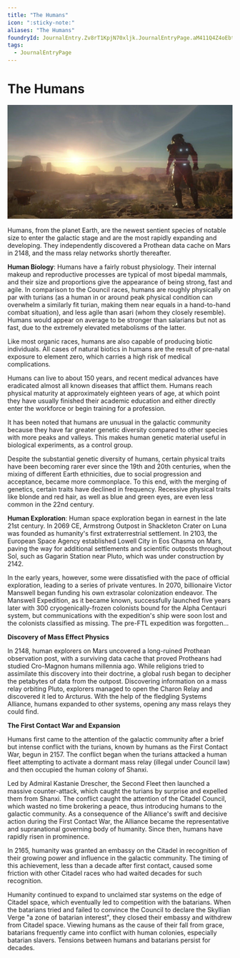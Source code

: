 ```yaml
---
title: "The Humans"
icon: ":sticky-note:"
aliases: "The Humans"
foundryId: JournalEntry.Zv8rT1KpjN70xljk.JournalEntryPage.aM411Q4Z4oEbtNcn
tags:
  - JournalEntryPage
---
```


# The Humans
![The Humans](/src/assets/media/humans.jpg)

Humans, from the planet Earth, are the newest sentient species of notable size to enter the galactic stage and are the most rapidly expanding and developing. They independently discovered a Prothean data cache on Mars in 2148, and the mass relay networks shortly thereafter.

**Human Biology**: Humans have a fairly robust physiology. Their internal makeup and reproductive processes are typical of most bipedal mammals, and their size and proportions give the appearance of being strong, fast and agile. In comparison to the Council races, humans are roughly physically on par with turians (as a human in or around peak physical condition can overwhelm a similarly fit turian, making them near equals in a hand-to-hand combat situation), and less agile than asari (whom they closely resemble). Humans would appear on average to be stronger than salarians but not as fast, due to the extremely elevated metabolisms of the latter.

Like most organic races, humans are also capable of producing biotic individuals. All cases of natural biotics in humans are the result of pre-natal exposure to element zero, which carries a high risk of medical complications.

Humans can live to about 150 years, and recent medical advances have eradicated almost all known diseases that afflict them. Humans reach physical maturity at approximately eighteen years of age, at which point they have usually finished their academic education and either directly enter the workforce or begin training for a profession.

It has been noted that humans are unusual in the galactic community because they have far greater genetic diversity compared to other species with more peaks and valleys. This makes human genetic material useful in biological experiments, as a control group.

Despite the substantial genetic diversity of humans, certain physical traits have been becoming rarer ever since the 19th and 20th centuries, when the mixing of different Earth ethnicities, due to social progression and acceptance, became more commonplace. To this end, with the merging of genetics, certain traits have declined in frequency. Recessive physical traits like blonde and red hair, as well as blue and green eyes, are even less common in the 22nd century.

**Human Exploration**: Human space exploration began in earnest in the late 21st century. In 2069 CE, Armstrong Outpost in Shackleton Crater on Luna was founded as humanity's first extraterrestrial settlement. In 2103, the European Space Agency established Lowell City in Eos Chasma on Mars, paving the way for additional settlements and scientific outposts throughout Sol, such as Gagarin Station near Pluto, which was under construction by 2142.

In the early years, however, some were dissatisfied with the pace of official exploration, leading to a series of private ventures. In 2070, billionaire Victor Manswell began funding his own extrasolar colonization endeavor. The Manswell Expedition, as it became known, successfully launched five years later with 300 cryogenically-frozen colonists bound for the Alpha Centauri system, but communications with the expedition's ship were soon lost and the colonists classified as missing. The pre-FTL expedition was forgotten…

**Discovery of Mass Effect Physics**

In 2148, human explorers on Mars uncovered a long-ruined Prothean observation post, with a surviving data cache that proved Protheans had studied Cro-Magnon humans millennia ago. While religions tried to assimilate this discovery into their doctrine, a global rush began to decipher the petabytes of data from the outpost. Discovering information on a mass relay orbiting Pluto, explorers managed to open the Charon Relay and discovered it led to Arcturus. With the help of the fledgling Systems Alliance, humans expanded to other systems, opening any mass relays they could find.

**The First Contact War and Expansion**

Humans first came to the attention of the galactic community after a brief but intense conflict with the turians, known by humans as the First Contact War, begun in 2157. The conflict began when the turians attacked a human fleet attempting to activate a dormant mass relay (illegal under Council law) and then occupied the human colony of Shanxi.

Led by Admiral Kastanie Drescher, the Second Fleet then launched a massive counter-attack, which caught the turians by surprise and expelled them from Shanxi. The conflict caught the attention of the Citadel Council, which wasted no time brokering a peace, thus introducing humans to the galactic community. As a consequence of the Alliance's swift and decisive action during the First Contact War, the Alliance became the representative and supranational governing body of humanity. Since then, humans have rapidly risen in prominence.

In 2165, humanity was granted an embassy on the Citadel in recognition of their growing power and influence in the galactic community. The timing of this achievement, less than a decade after first contact, caused some friction with other Citadel races who had waited decades for such recognition.

Humanity continued to expand to unclaimed star systems on the edge of Citadel space, which eventually led to competition with the batarians. When the batarians tried and failed to convince the Council to declare the Skyllian Verge "a zone of batarian interest", they closed their embassy and withdrew from Citadel space. Viewing humans as the cause of their fall from grace, batarians frequently came into conflict with human colonies, especially batarian slavers. Tensions between humans and batarians persist for decades.